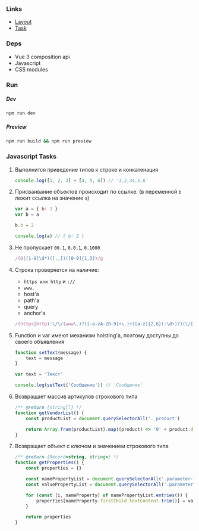 ### Links

-   [Layout](https://www.figma.com/file/uBaU2XAC6gZqtshk59mMHL)
-   [Task](https://docs.google.com/document/d/1cYDhmM4o0st7mGylsOIlxyVC3gZyNtAb/edit)

### Deps

-   Vue 3 composition api
-   Javascript
-   CSS modules

### Run

##### Dev

```sh
npm run dev
```

##### Preview

```sh
npm run build && npm run preview
```

### Javascript Tasks

1. Выполнится приведение типов к строке и конкатенация
    ```js
    console.log([1, 2, 3] + [4, 5, 6]) // '1,2,34,5,6'
    ```
2. Присваивание объектов происходит по ссылке. (в переменной `b` лежит ссылка на значение `a`)

    ```js
    var a = { b: 1 }
    var b = a

    b.b = 2

    console.log(a) // { b: 2 }
    ```

3. Не пропускает `00.1`, `0.0.1`, `0.1000`
    ```js
    /(0|[1-9]\d*)([.,])([0-9]{1,3})/g
    ```
4. Строка проверяется на наличие:

    - `https или http` и `://`
    - `www.`
    - host'а
    - path'а
    - query
    - anchor'а

    ```js
    /(https|http):\/\/(www\.)?([-a-zA-Z0-9]+\.)+([a-z]{2,6}(:\d+)?)(\/[a-zA-Z0-9]*)*(\?[a-zA-Z0-9@:%_+.~#?&/=-]*)?/g
    ```

5. Function и var имеют механизм hoisting'а, поэтому доступны до своего объявления

    ```js
    function setText(message) {
        text = message
    }

    var text = 'Текст'

    console.log(setText('Сообщение')) // 'Сообщение'
    ```

6. Возвращает массив артикулов строкового типа

    ```js
    /** @return {string[]} */
    function getVendorList() {
        const productList = document.querySelectorAll('._product')

        return Array.from(productList).map((product) => '0' + product.dataset?.id)
    }
    ```

7. Возвращает объект с ключом и значением строкового типа

    ```js
    /** @return {Record<string, string>} */
    function getProperties() {
        const properties = {}

        const namePropertyList = document.querySelectorAll('.parameter-name')
        const valuePropertyList = document.querySelectorAll('.parameter-name ~ .parameter-value')

        for (const [i, nameProperty] of namePropertyList.entries()) {
            properties[nameProperty.firstChild.textContent.trim()] = valuePropertyList[i].firstChild.textContent.trim()
        }

        return properties
    }
    ```
